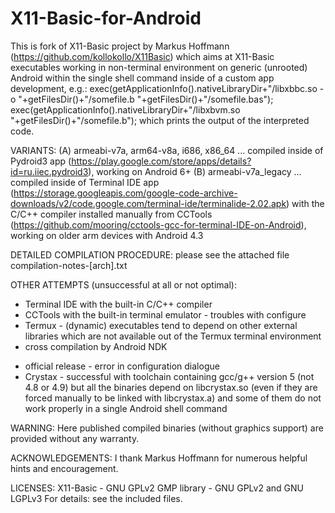 # X11-Basic-for-Android

This is fork of X11-Basic project by Markus Hoffmann (https://github.com/kollokollo/X11Basic) which aims at X11-Basic executables 
working in non-terminal environment on generic (unrooted) Android within the single shell command inside of a custom app development, e.g.:
exec(getApplicationInfo().nativeLibraryDir+"/libxbbc.so -o "+getFilesDir()+"/somefile.b "+getFilesDir()+"/somefile.bas");
exec(getApplicationInfo().nativeLibraryDir+"/libxbvm.so "+getFilesDir()+"/somefile.b");
which prints the output of the interpreted code.

VARIANTS: 
(A) armeabi-v7a, arm64-v8a, i686, x86_64 ... compiled inside of Pydroid3 app (https://play.google.com/store/apps/details?id=ru.iiec.pydroid3),
working on Android 6+
(B) armeabi-v7a_legacy ... compiled inside of Terminal IDE app (https://storage.googleapis.com/google-code-archive-downloads/v2/code.google.com/terminal-ide/terminalide-2.02.apk)
with the C/C++ compiler installed manually from CCTools (https://github.com/mooring/cctools-gcc-for-terminal-IDE-on-Android),
working on older arm devices with Android 4.3

DETAILED COMPILATION PROCEDURE: please see the attached file compilation-notes-[arch].txt

OTHER ATTEMPTS (unsuccessful at all or not optimal):
* Terminal IDE with the built-in C/C++ compiler
* CCTools with the built-in terminal emulator - troubles with configure
* Termux - (dynamic) executables tend to depend on other external libraries which are not available out of the Termux terminal environment
* cross compilation by Android NDK
- official release - error in configuration dialogue
- Crystax - successful with toolchain containing gcc/g++ version 5 (not 4.8 or 4.9) but all the binaries depend on libcrystax.so (even if they are forced 
manually to be linked with libcrystax.a) and some of them do not work properly in a single Android shell command

WARNING: Here published compiled binaries (without graphics support) are provided without any warranty. 

ACKNOWLEDGEMENTS: 	I thank Markus Hoffmann for numerous helpful hints and encouragement. 

LICENSES:
X11-Basic - GNU GPLv2
GMP library - GNU GPLv2 and GNU LGPLv3
For details: see the included files. 
